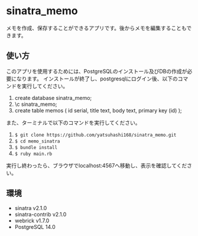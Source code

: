 # sinatra_memo
メモを作成、保存することができるアプリです。後からメモを編集することもできます。

## 使い方
このアプリを使用するためには、PostgreSQLのインストール及びDBの作成が必要になります。
インストールが終了し、postgresqlにログイン後、以下のコマンドを実行してください。
1. create database sinatra_memo;
2. \c sinatra_memo;
3. create table memos (
id serial,
title text,
body text,
primary key (id)
);

また、ターミナルで以下のコマンドを実行してください。

1. `$ git clone https://github.com/yatsuhashi168/sinatra_memo.git`
2. `$ cd memo_sinatra`
3. `$ bundle install`
4. `$ ruby main.rb`


実行し終わったら、ブラウザでlocalhost:4567へ移動し、表示を確認してください。

## 環境

- sinatra v2.1.0
- sinatra-contrib v2.1.0
- webrick v1.7.0
- PostgreSQL 14.0

